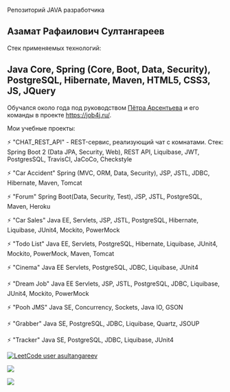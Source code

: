 Репозиторий JAVA разработчика

## Азамат Рафаилович Султангареев

Стек применяемых технологий:
## Java Core, Spring (Core, Boot, Data, Security), PostgreSQL, Hibernate, Maven, HTML5, CSS3, JS, JQuery

Обучался около года под руководством [Пётра Арсентьева](https://github.com/peterarsentev) и его команды в проекте https://job4j.ru/.

Мои учебные проекты:

⚡ "CHAT_REST_API" - REST-сервис, реализующий чат c комнатами. Стек: Spring Boot 2 (Data JPA, Security, Web), REST API, Liquibase, JWT, PostgresSQL, TravisCI, JaCoCo, Checkstyle

⚡ "Car Accident" Spring (MVC, ORM, Data, Security), JSP, JSTL, JDBC, Hibernate, Maven, Tomcat

⚡ "Forum" Spring Boot(Data, Security, Test), JSP, JSTL, PostgreSQL, Maven, Heroku

⚡ "Car Sales" Java EE, Servlets, JSP, JSTL, PostgreSQL, Hibernate, Liquibase, JUnit4, Mockito, PowerMock

⚡ "Todo List" Java EE, Servlets, PostgreSQL, Hibernate, Liquibase, JUnit4, Mockito, PowerMock, Maven, Tomcat

⚡ "Cinema" Java EE Servlets, PostgreSQL, JDBC, Liquibase, JUnit4

⚡ "Dream Job" Java EE Servlets, JSP, JSTL, PostgreSQL, JDBC, Liquibase, JUnit4, Mockito, PowerMock

⚡ "Pooh JMS" Java SE, Concurrency, Sockets, Java IO, GSON

⚡ "Grabber" Java SE, PostgreSQL, JDBC, Liquibase, Quartz, JSOUP

⚡ "Tracker" Java SE, PostgreSQL, JDBC, Liquibase, JUnit4

[![LeetCode user asultangareev](https://img.shields.io/badge/dynamic/json?style=plastic&labelColor=black&color=%23ffa116&label=LeetCode&query=solvedOverTotal&url=https%3A%2F%2Fleetcode-badge.vercel.app%2Fapi%2Fusers%2Fasultangareev&logo=leetcode&logoColor=yellow)](https://leetcode.com/asultangareev/)

[![](https://badgen.net/badge/icon/telegram?icon=telegram&label)](https://t.me/reybos)

![](https://komarev.com/ghpvc/?username=Azamat-Sult&color=brightgreen&style=plastic)
